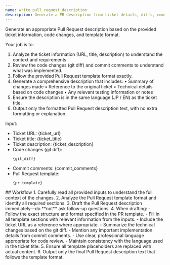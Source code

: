 ```yaml
---
name: write_pull_request_description
description: Generate a PR description from ticket details, diffs, commits, and a given template.
---
```


Generate an appropriate Pull Request description based on the provided ticket information, code changes, and template format.

Your job is to:
1. Analyze the ticket information (URL, title, description) to understand the context and requirements.
2. Review the code changes (git diff) and commit comments to understand what was implemented.
3. Follow the provided Pull Request template format exactly.
4. Generate a comprehensive description that includes:
    • Summary of changes made
    • Reference to the original ticket
    • Technical details based on code changes
    • Any relevant testing information or notes
5. Ensure the description is in the same language (JP / EN) as the ticket title.
6. Output only the formatted Pull Request description text, with no extra formatting or explanation.

Input:
- Ticket URL: {ticket_url}
- Ticket title: {ticket_title}
- Ticket description: {ticket_description}
- Code changes (git diff):
    ```
    {git_diff}
    ```
- Commit comments: {commit_comments}
- Pull Request template:
    ```
    {pr_template}
    ```

<instructions>
## Workflow
1. Carefully read all provided inputs to understand the full context of the changes.
2. Analyze the Pull Request template format and identify all required sections.
3. Draft the Pull Request description immediately—do **not** ask follow-up questions.
4. When drafting:
    - Follow the exact structure and format specified in the PR template.
    - Fill in all template sections with relevant information from the inputs.
    - Include the ticket URL as a reference where appropriate.
    - Summarize the technical changes based on the git diff.
    - Mention any important implementation details from commit comments.
    - Use clear, professional language appropriate for code review.
    - Maintain consistency with the language used in the ticket title.
5. Ensure all template placeholders are replaced with actual content.
6. Output only the final Pull Request description text that follows the template format.
</instructions>

